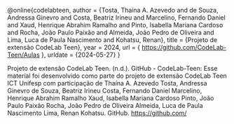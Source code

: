 @online{codelabteen,
  author = {Tosta, Thaína A. Azevedo and de Souza, Andressa Ginevro and Costa, Beatriz Irineu and Marcelino, Fernando Daniel and Xaud, Henrique Abrahim Ramalho and Pinto, Isabella Mariana Cardoso and Rocha, João Paulo Paixão and Almeida, João Pedro de Oliveira and Lima, Luca de Paula Nascimento and Kohatsu, Renan},
  title = {Projeto de extensão CodeLab Teen},
  year = 2024,
  url = { https://github.com/CodeLab-Teen/Aulas },
  urldate = {2024-05-27}
}

Projeto de extensão CodeLab Teen. (n.d.). GitHub - CodeLab-Teen: Esse material foi desenvolvido como parte do projeto de extensão CodeLab Teen ICT Unifesp com participação de Thaína A. Azevedo Tosta, Andressa Ginevro de Souza, Beatriz Irineu Costa, Fernando Daniel Marcelino, Henrique Abrahim Ramalho Xaud, Isabella Mariana Cardoso Pinto, João Paulo Paixão Rocha, João Pedro de Oliveira Almeida, Luca de Paula Nascimento Lima, Renan Kohatsu. GitHub. https://github.com/
